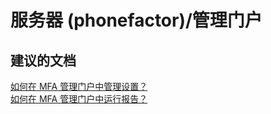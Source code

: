 <properties
    pageTitle="server (phonefactor)/management portal"
    description="服务器 (phonefactor)/管理门户"
    service="microsoft.multifactorauthentication"
    resource=""
    authors="aashu"
    displayOrder=""
    selfHelpType="generic"
    supportTopicIds="32336323"
    resourceTags=""
    productPesIds="14947"
    cloudEnvironments="public"
/>


# 服务器 (phonefactor)/管理门户


## **建议的文档**
[如何在 MFA 管理门户中管理设置？](https://azure.microsoft.com/documentation/articles/multi-factor-authentication-whats-next/)<br>
[如何在 MFA 管理门户中运行报告？](https://azure.microsoft.com/documentation/articles/multi-factor-authentication-manage-reports/)



<!--HONumber=Jul16_HO4-->


